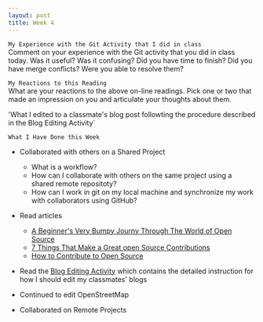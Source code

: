 ```yaml
---
layout: post
title: Week 4
---
```

`My Experience with the Git Activity that I did in class`  
Comment on your experience with the Git activity that you did in class today. Was it useful? Was it confusing? Did you have time to finish? Did you have merge conflicts? Were you able to resolve them?

`My Reactions to this Reading`  
What are your reactions to the above on-line readings. Pick one or two that made an impression on you and articulate your thoughts about them.

'What I edited to a classmate's blog post followting the procedure described in the Blog Editing Activity`  


`What I Have Done this Week`  
- Collaborated with others on a Shared Project
  - What is a workflow?
  - How can I collaborate with others on the same project using a shared remote repositoty?
  - How can I work in git on my local machine and synchronize my work with collaborators using GitHub?
- Read articles
  - [A Beginner's Very Bumpy Journy Through The World of Open Source](https://www.freecodecamp.org/news/a-beginners-very-bumpy-journey-through-the-world-of-open-source-4d108d540b39/)
  - [7 Things That Make a Great open Source Contributions](https://blog.newrelic.com/engineering/open-source-contribution/)
  - [How to Contribute to Open Source](https://opensource.guide/how-to-contribute/)
- Read the [Blog Editing Activity](http://www.compsci.hunter.cuny.edu/~sweiss/course_materials/csci395.86/activities_f19/blog_editing_activity.pdf) which contains the detailed instruction for how I should edit my classmates' blogs
- Continued to edit OpenStreetMap

- Collaborated on Remote Projects
  
